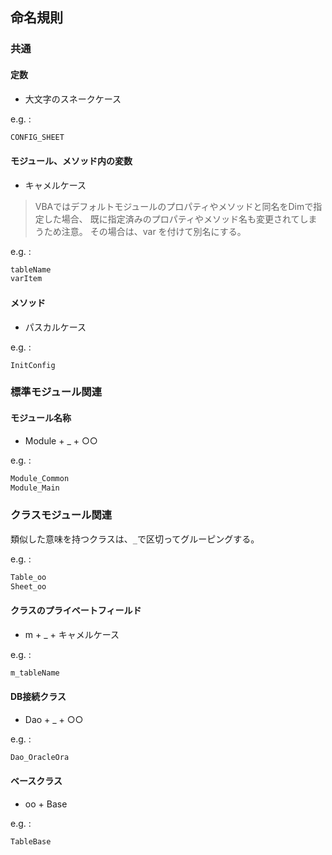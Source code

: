 ## 命名規則

### 共通

#### 定数	
- 大文字のスネークケース	

e.g. : 
```txt
CONFIG_SHEET
```

#### モジュール、メソッド内の変数	
- キャメルケース

> VBAではデフォルトモジュールのプロパティやメソッドと同名をDimで指定した場合、
> 既に指定済みのプロパティやメソッド名も変更されてしまうため注意。
> その場合は、var を付けて別名にする。

e.g. :
```txt
tableName
varItem
```

#### メソッド	
- パスカルケース	

e.g. :
```
InitConfig
```

### 標準モジュール関連

#### モジュール名称
- Module + _ + ○○	

e.g. :
```txt
Module_Common
Module_Main
```

### クラスモジュール関連

類似した意味を持つクラスは、`_`で区切ってグルーピングする。

e.g. :  
```txt
Table_oo
Sheet_oo
```

#### クラスのプライベートフィールド	
- m + _ + キャメルケース

e.g. :  
```txt
m_tableName
```

#### DB接続クラス	
- Dao + _ + ○○	

e.g. :  
```txt
Dao_OracleOra
```

#### ベースクラス	
- oo + Base	

e.g. : 
```txt
TableBase
```
